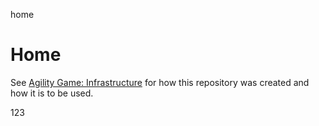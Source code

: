 home
# Home

See [Agility Game: Infrastructure](https://github.com/agility-game/infrastructure) for how this repository was created and how it is to be used.

123
